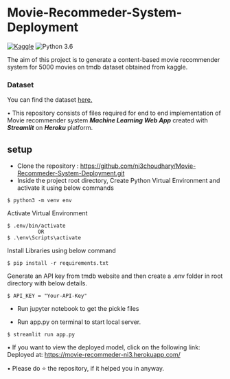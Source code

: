# Movie-Recommeder-System-Deployment
[![Kaggle](https://img.shields.io/badge/Dataset-Kaggle-blue.svg)](https://www.kaggle.com/datasets/tmdb/tmdb-movie-metadata?select=tmdb_5000_movies.csv) ![Python 3.6](https://img.shields.io/badge/Python-3.6-brightgreen.svg)

The aim of this project is to generate a content-based movie recommender system for 5000 movies on tmdb dataset obtained from kaggle.

### Dataset
You can find the dataset [here.](https://www.kaggle.com/datasets/tmdb/tmdb-movie-metadata?select=tmdb_5000_movies.csv)

• This repository consists of files required for end to end implementation of Movie recommender system ___Machine Learning Web App___ created with ___Streamlit___ on ___Heroku___ platform.

## setup
- Clone the repository : https://github.com/ni3choudhary/Movie-Recommeder-System-Deployment.git
- Inside the project root directory, Create Python Virtual Environment and activate it using below commands 
```console
$ python3 -m venv env
``` 

Activate Virtual Environment
```console
$ .env/bin/activate 
          OR
$ .\env\Scripts\activate
```
Install Libraries using below command
```console
$ pip install -r requirements.txt
```
Generate an API key from tmdb website and then create a .env folder in root directory with below details.
```console
$ API_KEY = "Your-API-Key"
```
- Run jupyter notebook to get the pickle files

- Run app.py on terminal to start local server.
```console
$ streamlit run app.py
```

• If you want to view the deployed model, click on the following link: Deployed at: https://movie-recommeder-ni3.herokuapp.com/

• Please do ⭐ the repository, if it helped you in anyway.

